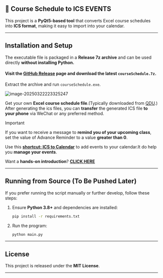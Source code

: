 ## 📅 Course Schedule to ICS EVENTS

This project is a **PyQt5-based tool** that converts Excel course schedules into **ICS format**, making it easy to import into your calendar.

------

## Installation and Setup

The executable file is packaged in a **Release 7z archive** and can be used directly **without installing Python.**

#### Visit the [GitHub Release](https://github.com/puyuanzhou/iCalendarClassSchedule/releases/tag/v1.0.0) page and download the latest `courseSchedule.7z`.

Extract the archive and run `courseSchedule.exe`.

<img src="https://s2.loli.net/2025/03/22/Ru6L5C9tJNUsXxK.png" alt="image-20250322223325247"  />

Get your own **Excel course schedule file**.(Typically downloaded from [QDU](https://xjw.qdu.edu.cn/).) After generating the ics files, you can **transfer** the generated ICS file **to your phone** via WeChat or any preferred method.

> [!IMPORTANT]
>
> If you want to receive a message to **remind you of your upcoming class**, set the value of Advance Reminder to a value **greater than 0**.
>
> Use this **[shortcut: ICS to Calendar](https://routinehub.co/shortcut/7005/)** to add events to your calendar.It do help you **manage your events**.
>
> Want a **hands-on introduction**?  **[CLICK HERE]()**

------

## Running from Source (To Be Pushed Later)

If you prefer running the script manually or further develop, follow these steps:

1. Ensure **Python 3.8+** and dependencies are installed:

	```sh
	pip install -r requirements.txt
	```

2. Run the program:

	```sh
	python main.py
	```

------

## License

This project is released under the **MIT License**.

------

